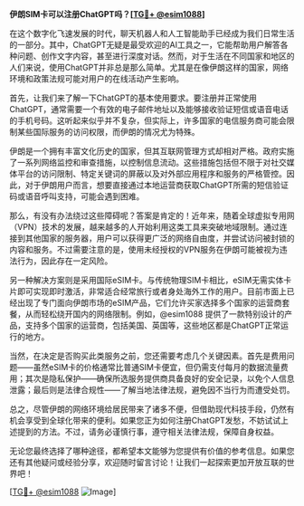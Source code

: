**伊朗SIM卡可以注册ChatGPT吗？[[TG💪+ @esim1088](https://t.me/s/esim1088)]**

在这个数字化飞速发展的时代，聊天机器人和人工智能助手已经成为我们日常生活的一部分。其中，ChatGPT无疑是最受欢迎的AI工具之一，它能帮助用户解答各种问题、创作文字内容，甚至进行深度对话。然而，对于生活在不同国家和地区的人们来说，使用ChatGPT并非总是那么简单。尤其是在像伊朗这样的国家，网络环境和政策法规可能对用户的在线活动产生影响。

首先，让我们来了解一下ChatGPT的基本使用要求。要注册并正常使用ChatGPT，通常需要一个有效的电子邮件地址以及能够接收验证短信或语音电话的手机号码。这听起来似乎并不复杂，但实际上，许多国家的电信服务商可能会限制某些国际服务的访问权限，而伊朗的情况尤为特殊。

伊朗是一个拥有丰富文化历史的国家，但其互联网管理方式却相对严格。政府实施了一系列网络监控和审查措施，以控制信息流动。这些措施包括但不限于对社交媒体平台的访问限制、特定关键词的屏蔽以及对外部应用程序和服务的严格管控。因此，对于伊朗用户而言，想要直接通过本地运营商获取ChatGPT所需的短信验证码或语音呼叫支持，可能会遇到困难。

那么，有没有办法绕过这些障碍呢？答案是肯定的！近年来，随着全球虚拟专用网（VPN）技术的发展，越来越多的人开始利用这类工具来突破地域限制。通过连接到其他国家的服务器，用户可以获得更广泛的网络自由度，并尝试访问被封锁的内容和服务。不过需要注意的是，使用未经授权的VPN服务在伊朗可能被视为违法行为，因此存在一定风险。

另一种解决方案则是采用国际eSIM卡。与传统物理SIM卡相比，eSIM无需实体卡片即可实现即时激活，非常适合经常旅行或者身处海外工作的用户。目前市面上已经出现了专门面向伊朗市场的eSIM产品，它们允许买家选择多个国家的运营商套餐，从而轻松绕开国内的网络限制。例如，@esim1088 提供了一款特别设计的产品，支持多个国家的运营商，包括美国、英国等，这些地区都是ChatGPT正常运行的地方。

当然，在决定是否购买此类服务之前，您还需要考虑几个关键因素。首先是费用问题——虽然eSIM卡的价格通常比普通SIM卡便宜，但仍需支付每月的数据流量费用；其次是隐私保护——确保所选服务提供商具备良好的安全记录，以免个人信息泄露；最后则是法律合规性——了解当地法律法规，避免因不当行为而遭受处罚。

总之，尽管伊朗的网络环境给居民带来了诸多不便，但借助现代科技手段，仍然有机会享受到全球化带来的便利。如果您正为如何注册ChatGPT发愁，不妨试试上述提到的方法。不过，请务必谨慎行事，遵守相关法律法规，保障自身权益。

无论您最终选择了哪种途径，都希望本文能够为您提供有价值的参考信息。如果您还有其他疑问或经验分享，欢迎随时留言讨论！让我们一起探索更加开放互联的世界吧！

[[TG💪+ @esim1088](https://t.me/s/esim1088) ![Image](https://i.postimg.cc/4NQfJmqS/Snipaste-2025-05-13-00-14-12.png)]